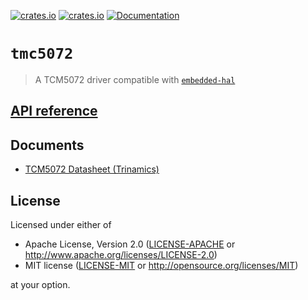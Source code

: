[![crates.io](https://img.shields.io/crates/d/tmc5072.svg)](https://crates.io/crates/tmc5072)
[![crates.io](https://img.shields.io/crates/v/tmc5072.svg)](https://crates.io/crates/tmc5072)
[![Documentation](https://docs.rs/tmc5072/badge.svg)](https://docs.rs/tmc5072)

# `tmc5072`
>  A TCM5072 driver compatible with [`embedded-hal`](https://crates.io/crates/embedded-hal)



## [API reference]

[API reference]: https://docs.rs/tmc5072

## Documents

- [TCM5072 Datasheet (Trinamics)](https://www.trinamic.com/fileadmin/assets/Products/ICs_Documents/TMC5072_datasheet.pdf)

## License

Licensed under either of

- Apache License, Version 2.0 ([LICENSE-APACHE](LICENSE-APACHE) or
  http://www.apache.org/licenses/LICENSE-2.0)
- MIT license ([LICENSE-MIT](LICENSE-MIT) or http://opensource.org/licenses/MIT)

at your option.